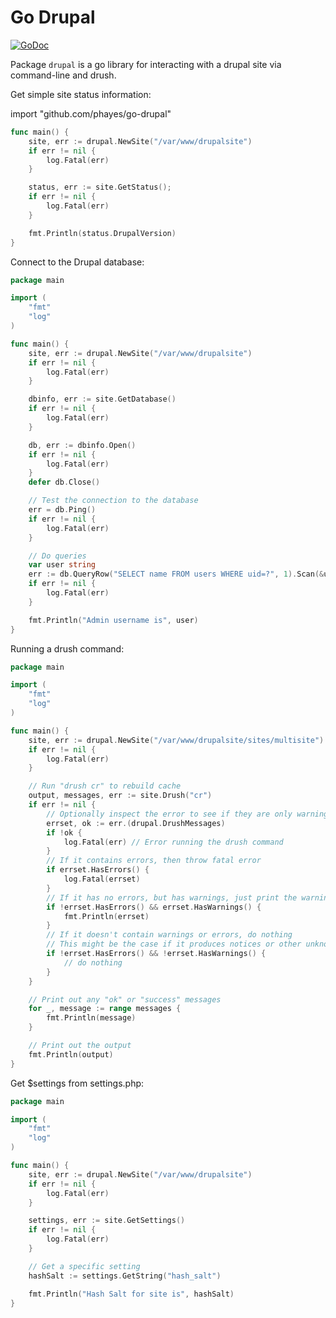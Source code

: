 # Go Drupal

[![GoDoc](https://godoc.org/github.com/phayes/go-drupal?status.svg)](https://godoc.org/github.com/phayes/go-drupal)

Package `drupal` is a go library for interacting with a drupal site via command-line and drush.

Get simple site status information:

import "github.com/phayes/go-drupal"

```go
func main() {
	site, err := drupal.NewSite("/var/www/drupalsite")
	if err != nil {
		log.Fatal(err)
	}

	status, err := site.GetStatus();
	if err != nil {
		log.Fatal(err)
	}

	fmt.Println(status.DrupalVersion)
}
```

Connect to the Drupal database:

```go
package main

import (
	"fmt"
	"log"
)

func main() {
	site, err := drupal.NewSite("/var/www/drupalsite")
	if err != nil {
		log.Fatal(err)
	}

	dbinfo, err := site.GetDatabase()
	if err != nil {
		log.Fatal(err)
	}

	db, err := dbinfo.Open()
	if err != nil {
		log.Fatal(err)
	}
	defer db.Close()

	// Test the connection to the database
	err = db.Ping()
	if err != nil {
		log.Fatal(err)
	}

	// Do queries
	var user string
	err := db.QueryRow("SELECT name FROM users WHERE uid=?", 1).Scan(&user)
	if err != nil {
		log.Fatal(err)
	}

	fmt.Println("Admin username is", user)
}
```

Running a drush command:

```go
package main

import (
	"fmt"
	"log"
)

func main() {
	site, err := drupal.NewSite("/var/www/drupalsite/sites/multisite")
	if err != nil {
		log.Fatal(err)
	}

	// Run "drush cr" to rebuild cache
	output, messages, err := site.Drush("cr")
	if err != nil {
		// Optionally inspect the error to see if they are only warnings
		errset, ok := err.(drupal.DrushMessages)
		if !ok {
			log.Fatal(err) // Error running the drush command
		}
		// If it contains errors, then throw fatal error
		if errset.HasErrors() {
			log.Fatal(errset)
		}
		// If it has no errors, but has warnings, just print the warnings
		if !errset.HasErrors() && errset.HasWarnings() {
			fmt.Println(errset)
		}
		// If it doesn't contain warnings or errors, do nothing
		// This might be the case if it produces notices or other unknown stderr output
		if !errset.HasErrors() && !errset.HasWarnings() {
			// do nothing
		}
	}

	// Print out any "ok" or "success" messages
	for _, message := range messages {
		fmt.Println(message)
	}

	// Print out the output
	fmt.Println(output)
}
```

Get $settings from settings.php:

```go
package main

import (
	"fmt"
	"log"
)

func main() {
	site, err := drupal.NewSite("/var/www/drupalsite")
	if err != nil {
		log.Fatal(err)
	}

	settings, err := site.GetSettings()
	if err != nil {
		log.Fatal(err)
	}

	// Get a specific setting
	hashSalt := settings.GetString("hash_salt")

	fmt.Println("Hash Salt for site is", hashSalt)
}

```